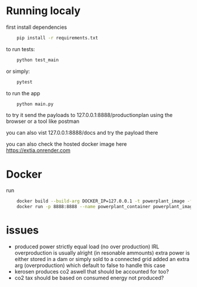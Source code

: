 # Running localy
first install dependencies
``` sh
    pip install -r requirements.txt
```


to run tests:
``` sh
    python test_main
```
or simply:
``` sh
    pytest
```
to run the app
``` sh
    python main.py
```

to try it send the payloads to 127.0.0.1:8888/productionplan
using the browser or a tool like postman

you can also vist 127.0.0.1:8888/docs and try the payload there

you can also check the hosted docker image here
https://extia.onrender.com

# Docker
run
``` sh
    docker build --build-arg DOCKER_IP=127.0.0.1 -t powerplant_image -f Dockerfile .
    docker run -p 8888:8888 --name powerplant_container powerplant_image
```

# issues
- produced power strictly equal load (no over production)
IRL overproduction is usually alright (in resonable ammounts)
extra power is either stored in a dam or simply sold to a connected grid
added an extra arg (overproduction) which default to false to handle this case
- kerosen produces co2 aswell that should be accounted for too?
- co2 tax should be based on consumed energy not produced?

